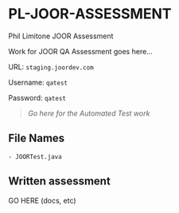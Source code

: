 # PL-JOOR-ASSESSMENT
Phil Limitone JOOR Assessment

Work for JOOR QA Assessment goes here...

URL: ```staging.joordev.com```

Username: ```qatest```

Password: ```qatest```


>_Go here for the Automated Test work_

## File Names

	- JOORTest.java


## Written assessment
GO HERE (docs, etc)
